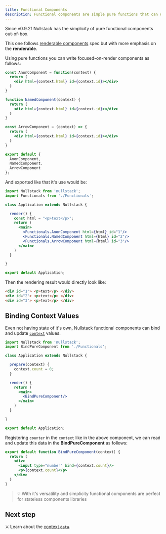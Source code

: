 ```yaml
---
title: Functional Components
description: Functional components are simple pure functions that can update context and have no state of it's own
---
```


Since v0.9.21 Nullstack has the simplicity of pure functional components out-of-box.

This one follows [renderable components](/renderable-components) spec but with more emphasis on the **renderable**.

Using pure functions you can write focused-on-render components as follows:

```jsx
const AnonComponent = function(context) {
  return (
    <div html={context.html} id={context.id}></div>
  )
}

function NamedComponent(context) {
  return (
    <div html={context.html} id={context.id}></div>
  )
}

const ArrowComponent = (context) => {
  return (
    <div html={context.html} id={context.id}></div>
  )
}

export default {
  AnonComponent,
  NamedComponent,
  ArrowComponent
};
```

And exported like that it's use would be:

```jsx
import Nullstack from 'nullstack';
import Functionals from './Functionals';

class Application extends Nullstack {

  render() {
    const html = "<p>text</p>";
    return (
      <main>
        <Functionals.AnonComponent html={html} id="1"/>
        <Functionals.NamedComponent html={html} id="2"/>
        <Functionals.ArrowComponent html={html} id="3"/>
      </main>
    )
  }

}

export default Application;
```

Then the rendering result would directly look like:

```html
<div id="1"> <p>text</p> </div>
<div id="2"> <p>text</p> </div>
<div id="3"> <p>text</p> </div>
```

## Binding Context Values

Even not having state of it's own, Nullstack functional components can bind and update [`context`](/context) values.

```jsx
import Nullstack from 'nullstack';
import BindPureComponent from './Functionals';

class Application extends Nullstack {

  prepare(context) {
    context.count = 0;
  }

  render() {
    return (
      <main>
        <BindPureComponent/>
      </main>
    )
  }

}

export default Application;
```

Registering `counter` in the `context` like in the above component, we can read and update this data in the **BindPureComponent** as follows:

```jsx
export default function BindPureComponent(context) {
  return (
    <div>
      <input type="number" bind={context.count}/>
      <p>{context.count}</p>
    </div>
  )
}
```

> 💡 With it's versatility and simplicity functional components are perfect for stateless components libraries

## Next step

⚔ Learn about the [context `data`](/context-data).